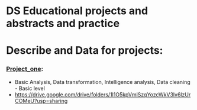 # DS Educational projects and abstracts and practice

# Describe and Data for projects:
###  [Project_one](https://github.com/Erkobrax/DS_Edu/blob/a3738e6438d2d6f6287f63cca6bb335eb0abe262/Projects/Project_one):
  * Basic Analysis, Data transformation, Intelligence analysis, Data cleaning - Basic level
  * https://drive.google.com/drive/folders/1l1O5kpVmlSzqYozcWkV3lv6lzUrCOMeU?usp=sharing
